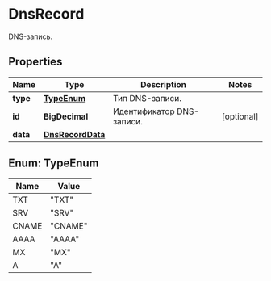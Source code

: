 

# DnsRecord

DNS-запись.

## Properties

| Name | Type | Description | Notes |
|------------ | ------------- | ------------- | -------------|
|**type** | [**TypeEnum**](#TypeEnum) | Тип DNS-записи. |  |
|**id** | **BigDecimal** | Идентификатор DNS-записи. |  [optional] |
|**data** | [**DnsRecordData**](DnsRecordData.md) |  |  |



## Enum: TypeEnum

| Name | Value |
|---- | -----|
| TXT | &quot;TXT&quot; |
| SRV | &quot;SRV&quot; |
| CNAME | &quot;CNAME&quot; |
| AAAA | &quot;AAAA&quot; |
| MX | &quot;MX&quot; |
| A | &quot;A&quot; |



